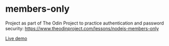 # members-only

Project as part of The Odin Project to practice authentication and password security:
https://www.theodinproject.com/lessons/nodejs-members-only

[Live demo](https://members-only-secret.herokuapp.com/catalog)